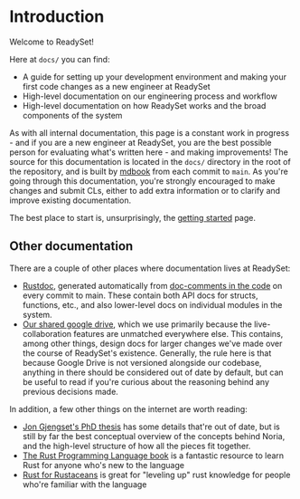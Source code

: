 # Introduction

Welcome to ReadySet!

Here at `docs/` you can find:

* A guide for setting up your development environment and making your first code
  changes as a new engineer at ReadySet
* High-level documentation on our engineering process and workflow
* High-level documentation on how ReadySet works and the broad components of the
  system

As with all internal documentation, this page is a constant work in progress -
and if you are a new engineer at ReadySet, you are the best possible person for
evaluating what's written here - and making improvements! The source for this
documentation is located in the `docs/` directory in the root of the repository,
and is built by [mdbook][] from each commit to `main`. As you're going through
this documentation, you're strongly encouraged to make changes and submit CLs,
either to add extra information or to clarify and improve existing
documentation. <!-- TODO: link to "how to make a CL" docs here -->

The best place to start is, unsurprisingly, the [getting
started](./getting_started.md) page.

[mdbook]: https://rust-lang.github.io/mdBook/

## Other documentation

There are a couple of other places where documentation lives at ReadySet:

* [Rustdoc][rs-rustdoc], generated automatically from [doc-comments in the
  code][rustdoc] on every commit to main. These contain both API docs for
  structs, functions, etc., and also lower-level docs on individual modules in
  the system.
* [Our shared google drive][gdrive], which we use primarily because the
  live-collaboration features are unmatched everywhere else. This contains,
  among other things, design docs for larger changes we've made over the course
  of ReadySet's existence. Generally, the rule here is that because Google Drive
  is not versioned alongside our codebase, anything in there should be
  considered out of date by default, but can be useful to read if you're curious
  about the reasoning behind any previous decisions made.

In addition, a few other things on the internet are worth reading:

* [Jon Gjengset's PhD thesis][phd-thesis] has some details that're out of date,
  but is still by far the best conceptual overview of the concepts behind Noria,
  and the high-level structure of how all the pieces fit together.
* [The Rust Programming Language book][trpl] is a fantastic resource to learn
  Rust for anyone who's new to the language
* [Rust for Rustaceans][r4r] is great for "leveling up" rust knowledge for
  people who're familiar with the language

[rs-rustdoc]: http://docs/rustdoc/noria_server/index.html
[rustdoc]: https://doc.rust-lang.org/rustdoc/what-is-rustdoc.html
[gdrive]: https://drive.google.com/drive/u/0/folders/0APY-8O86YOpQUk9PVA
[phd-thesis]: https://jon.thesquareplanet.com/papers/phd-thesis.pdf
[trpl]: https://doc.rust-lang.org/book/
[r4r]: https://nostarch.com/rust-rustaceans
